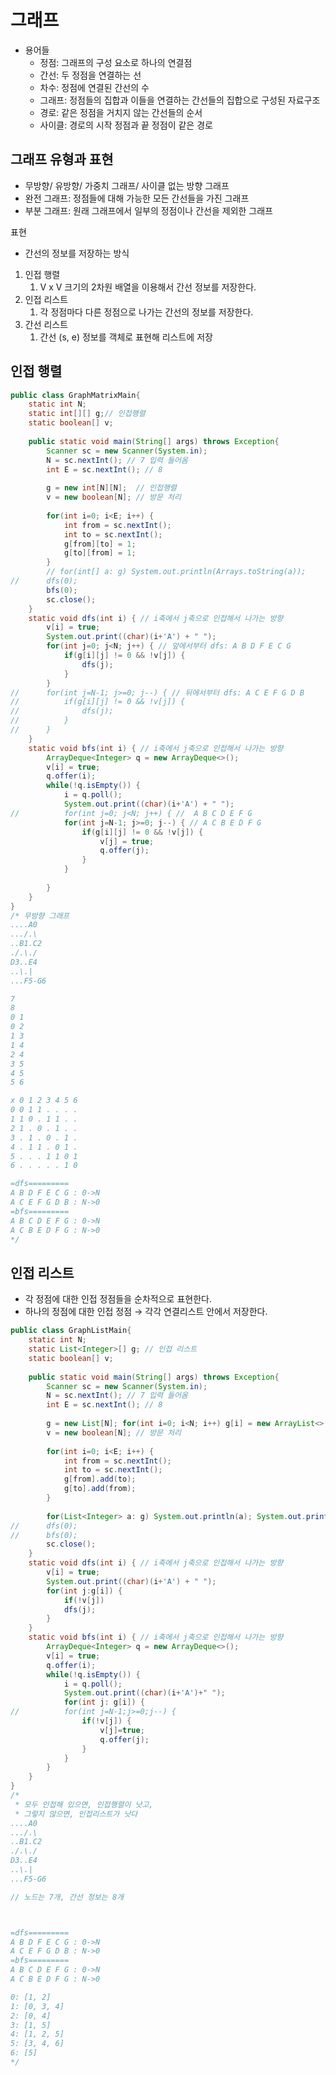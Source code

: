 # 그래프 
- 용어들 
  - 정점: 그래프의 구성 요소로 하나의 연결점 
  - 간선: 두 정점을 연결하는 선 
  - 차수: 정점에 연결된 간선의 수 
  - 그래프: 정점들의 집합과 이들을 연결하는 간선들의 집합으로 구성된 자료구조 
  - 경로: 같은 정점을 거치지 않는 간선들의 순서 
  - 사이클: 경로의 시작 정점과 끝 정점이 같은 경로 

## 그래프 유형과 표현 
- 무방향/ 유방향/ 가중치 그래프/ 사이클 없는 방향 그래프
- 완전 그래프: 정점들에 대해 가능한 모든 간선들을 가진 그래프 
- 부분 그래프: 원래 그래프에서 일부의 정점이나 간선을 제외한 그래프 

표현
- 간선의 정보를 저장하는 방식
1. 인접 행렬
    1. V x V 크기의 2차원 배열을 이용해서 간선 정보를 저장한다. 
2. 인접 리스트 
    1. 각 정점마다 다른 정점으로 나가는 간선의 정보를 저장한다. 
3. 간선 리스트 
    1. 간선 (s, e) 정보를 객체로 표현해 리스트에 저장

## 인접 행렬 
```java
public class GraphMatrixMain{
	static int N;
	static int[][] g;// 인접행렬
	static boolean[] v;
	
	public static void main(String[] args) throws Exception{
		Scanner sc = new Scanner(System.in);
		N = sc.nextInt(); // 7 입력 들어옴
		int E = sc.nextInt(); // 8 
		
		g = new int[N][N];  // 인접행렬 
		v = new boolean[N]; // 방문 처리 
		
		for(int i=0; i<E; i++) {
			int from = sc.nextInt(); 
			int to = sc.nextInt(); 
			g[from][to] = 1; 
			g[to][from] = 1; 
		}
		// for(int[] a: g) System.out.println(Arrays.toString(a));
//		dfs(0); 
		bfs(0); 
		sc.close(); 
	}
	static void dfs(int i) { // i축에서 j축으로 인접해서 나가는 방향 
		v[i] = true; 
		System.out.print((char)(i+'A') + " "); 
		for(int j=0; j<N; j++) { // 앞에서부터 dfs: A B D F E C G 
			if(g[i][j] != 0 && !v[j]) {
				dfs(j); 
			}
		}
//		for(int j=N-1; j>=0; j--) { // 뒤에서부터 dfs: A C E F G D B 
//			if(g[i][j] != 0 && !v[j]) {
//				dfs(j); 
//			}
//		}
	}
	static void bfs(int i) { // i축에서 j축으로 인접해서 나가는 방향 
		ArrayDeque<Integer> q = new ArrayDeque<>();
		v[i] = true; 
		q.offer(i);
		while(!q.isEmpty()) { 
			i = q.poll(); 
			System.out.print((char)(i+'A') + " "); 
//			for(int j=0; j<N; j++) { //  A B C D E F G 
			for(int j=N-1; j>=0; j--) { // A C B E D F G 
				if(g[i][j] != 0 && !v[j]) {
					v[j] = true; 
					q.offer(j);
				}
			}
			
		}
	}
}
/* 무방향 그래프 
....A0
.../.\
..B1.C2
./.\./
D3..E4
..\.|
...F5-G6

7
8
0 1
0 2	
1 3
1 4
2 4
3 5
4 5
5 6

x 0 1 2 3 4 5 6
0 0 1 1 . . . .
1 1 0 . 1 1 . .
2 1 . 0 . 1 . .
3 . 1 . 0 . 1 .
4 . 1 1 . 0 1 .
5 . . . 1 1 0 1
6 . . . . . 1 0

=dfs=========
A B D F E C G : 0->N
A C E F G D B : N->0
=bfs=========
A B C D E F G : 0->N
A C B E D F G : N->0
*/
```
## 인접 리스트 
- 각 정점에 대한 인접 정점들을 순차적으로 표현한다. 
- 하나의 정점에 대한 인접 정점 → 각각 연결리스트 안에서 저장한다.

```java
public class GraphListMain{
	static int N;
	static List<Integer>[] g; // 인접 리스트 
	static boolean[] v;
	
	public static void main(String[] args) throws Exception{
		Scanner sc = new Scanner(System.in);
		N = sc.nextInt(); // 7 입력 들어옴
		int E = sc.nextInt(); // 8 
		
		g = new List[N]; for(int i=0; i<N; i++) g[i] = new ArrayList<>();
		v = new boolean[N]; // 방문 처리 
		
		for(int i=0; i<E; i++) {
			int from = sc.nextInt(); 
			int to = sc.nextInt(); 
			g[from].add(to); 
			g[to].add(from); 
		}
		
		for(List<Integer> a: g) System.out.println(a); System.out.println();
//		dfs(0); 
//		bfs(0); 
		sc.close(); 
	}
	static void dfs(int i) { // i축에서 j축으로 인접해서 나가는 방향 
		v[i] = true; 
		System.out.print((char)(i+'A') + " "); 
		for(int j:g[i]) {
			if(!v[j])
			dfs(j);
		}
	}
	static void bfs(int i) { // i축에서 j축으로 인접해서 나가는 방향 
		ArrayDeque<Integer> q = new ArrayDeque<>();
		v[i] = true; 
		q.offer(i);
		while(!q.isEmpty()) {
			i = q.poll();
			System.out.print((char)(i+'A')+" ");
			for(int j: g[i]) {
//			for(int j=N-1;j>=0;j--) {
				if(!v[j]) {
					v[j]=true;
					q.offer(j);
				}
			}
		}
	}
}
/* 
 * 모두 인접해 있으면, 인접행렬이 낫고, 
 * 그렇지 않으면, 인접리스트가 낫다
....A0
.../.\
..B1.C2
./.\./
D3..E4
..\.|
...F5-G6

// 노드는 7개, 간선 정보는 8개 



=dfs=========
A B D F E C G : 0->N
A C E F G D B : N->0
=bfs=========
A B C D E F G : 0->N
A C B E D F G : N->0

0: [1, 2]
1: [0, 3, 4]
2: [0, 4]
3: [1, 5]
4: [1, 2, 5]
5: [3, 4, 6]
6: [5]
*/
```